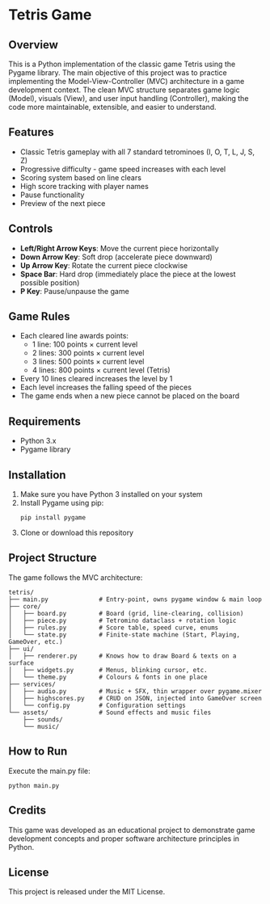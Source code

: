 # Tetris Game

## Overview
This is a Python implementation of the classic game Tetris using the Pygame library. The main objective of this project was to practice implementing the Model-View-Controller (MVC) architecture in a game development context. The clean MVC structure separates game logic (Model), visuals (View), and user input handling (Controller), making the code more maintainable, extensible, and easier to understand.

## Features
- Classic Tetris gameplay with all 7 standard tetrominoes (I, O, T, L, J, S, Z)
- Progressive difficulty - game speed increases with each level
- Scoring system based on line clears
- High score tracking with player names
- Pause functionality
- Preview of the next piece

## Controls
- **Left/Right Arrow Keys**: Move the current piece horizontally
- **Down Arrow Key**: Soft drop (accelerate piece downward)
- **Up Arrow Key**: Rotate the current piece clockwise
- **Space Bar**: Hard drop (immediately place the piece at the lowest possible position)
- **P Key**: Pause/unpause the game

## Game Rules
- Each cleared line awards points:
  - 1 line: 100 points × current level
  - 2 lines: 300 points × current level
  - 3 lines: 500 points × current level
  - 4 lines: 800 points × current level (Tetris)
- Every 10 lines cleared increases the level by 1
- Each level increases the falling speed of the pieces
- The game ends when a new piece cannot be placed on the board

## Requirements
- Python 3.x
- Pygame library

## Installation
1. Make sure you have Python 3 installed on your system
2. Install Pygame using pip:
   ```
   pip install pygame
   ```
3. Clone or download this repository

## Project Structure
The game follows the MVC architecture:

```
tetris/
├── main.py              # Entry-point, owns pygame window & main loop
├── core/
│   ├── board.py         # Board (grid, line-clearing, collision)
│   ├── piece.py         # Tetromino dataclass + rotation logic
│   ├── rules.py         # Score table, speed curve, enums
│   └── state.py         # Finite-state machine (Start, Playing, GameOver, etc.)
├── ui/
│   ├── renderer.py      # Knows how to draw Board & texts on a surface
│   ├── widgets.py       # Menus, blinking cursor, etc.
│   └── theme.py         # Colours & fonts in one place
├── services/
│   ├── audio.py         # Music + SFX, thin wrapper over pygame.mixer
│   ├── highscores.py    # CRUD on JSON, injected into GameOver screen
│   └── config.py        # Configuration settings
└── assets/              # Sound effects and music files
    ├── sounds/
    └── music/
```

## How to Run
Execute the main.py file:
```
python main.py
```

## Credits
This game was developed as an educational project to demonstrate game development concepts and proper software architecture principles in Python.

## License
This project is released under the MIT License.
